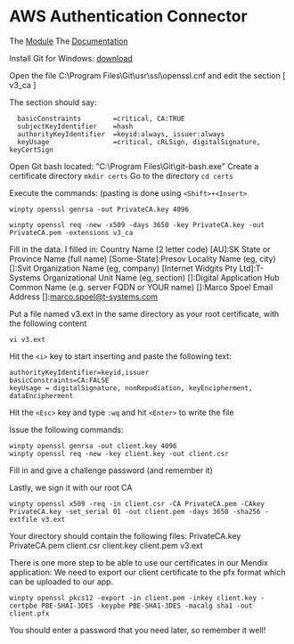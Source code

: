 # AWS Authentication Connector

The [Module](https://marketplace.mendix.com/link/component/120333)
The [Documentation](https://docs.mendix.com/appstore/modules/aws/aws-authentication/)

Install Git for Windows: [download](https://git-scm.com/download/win)

Open the file C:\Program Files\Git\usr\ssl\openssl.cnf and edit the section [ v3_ca ]

The section should say:

  ```
    basicConstraints        =critical, CA:TRUE
    subjectKeyIdentifier    =hash  
    authorityKeyIdentifier  =keyid:always, issuer:always
    keyUsage                =critical, cRLSign, digitalSignature, keyCertSign
```

Open Git bash located: "C:\Program Files\Git\git-bash.exe"
Create a certificate directory `mkdir certs`
Go to the directory `cd certs`

Execute the commands:
(pasting is done using `<Shift>+<Insert>`
```
winpty openssl genrsa -out PrivateCA.key 4096
```

```
winpty openssl req -new -x509 -days 3650 -key PrivateCA.key -out PrivateCA.pem -extensions v3_ca
```
Fill in the data. I filled in:
Country Name (2 letter code) [AU]:SK
State or Province Name (full name) [Some-State]:Presov
Locality Name (eg, city) []:Svit
Organization Name (eg, company) [Internet Widgits Pty Ltd]:T-Systems
Organizational Unit Name (eg, section) []:Digital Application Hub
Common Name (e.g. server FQDN or YOUR name) []:Marco Spoel
Email Address []:marco.spoel@t-systems.com

Put a file named v3.ext in the same directory as your root certificate, with the following content
```
vi v3.ext
```
Hit the `<i>` key to start inserting and paste the following text:
```
authorityKeyIdentifier=keyid,issuer
basicConstraints=CA:FALSE
keyUsage = digitalSignature, nonRepudiation, keyEncipherment, dataEncipherment
```
Hit the `<Esc>` key and type `:wq` and hit `<Enter>` to write the file

Issue the following commands:
```
winpty openssl genrsa -out client.key 4096
winpty openssl req -new -key client.key -out client.csr
```

Fill in and give a challenge password (and remember it)

Lastly, we sign it with our root CA
```
winpty openssl x509 -req -in client.csr -CA PrivateCA.pem -CAkey PrivateCA.key -set_serial 01 -out client.pem -days 3650 -sha256 -extfile v3.ext
```

Your directory should contain the following files:
PrivateCA.key  PrivateCA.pem  client.csr  client.key  client.pem  v3.ext

There is one more step to be able to use our certificates in our Mendix application: We need to export our client certificate to the pfx format which can be uploaded to our app.

```
winpty openssl pkcs12 -export -in client.pem -inkey client.key -certpbe PBE-SHA1-3DES -keypbe PBE-SHA1-3DES -macalg sha1 -out client.pfx
```
You should enter a password that you need later, so remember it well!
